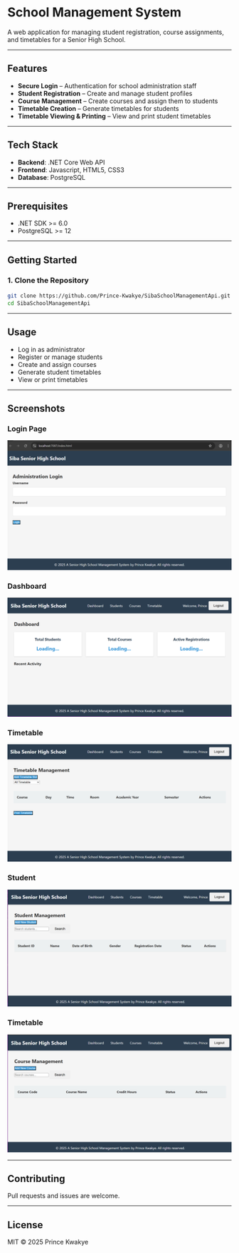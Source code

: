 # School Management System

A web application for managing student registration, course assignments, and timetables for a Senior High School.

---

## Features

- **Secure Login** – Authentication for school administration staff  
- **Student Registration** – Create and manage student profiles  
- **Course Management** – Create courses and assign them to students  
- **Timetable Creation** – Generate timetables for students  
- **Timetable Viewing & Printing** – View and print student timetables  

---

## Tech Stack

- **Backend**: .NET Core Web API  
- **Frontend**: Javascript, HTML5, CSS3  
- **Database**: PostgreSQL  

---

## Prerequisites

- .NET SDK >= 6.0   
- PostgreSQL >= 12  

---

## Getting Started

### 1. Clone the Repository

```bash
git clone https://github.com/Prince-Kwakye/SibaSchoolManagementApi.git
cd SibaSchoolManagementApi
```

---

## Usage

- Log in as administrator  
- Register or manage students  
- Create and assign courses  
- Generate student timetables  
- View or print timetables  

---

## Screenshots

### Login Page
![Login](screenshots/login-view.png)

### Dashboard
![Dashboard](screenshots/dashboard-view.png)

### Timetable
![Timetable](screenshots/Timetable.png)

### Student
![Timetable](screenshots/Student.png)

### Timetable
![Timetable](screenshots/Course.png)

---

## Contributing

Pull requests and issues are welcome.

---

## License

MIT © 2025 Prince Kwakye
